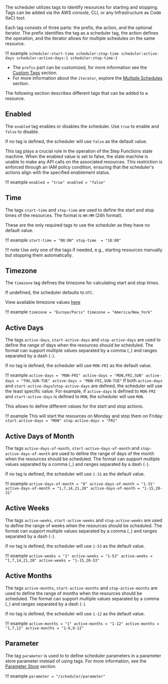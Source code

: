 The scheduler utilizes tags to identify resources for starting and stopping. Tags can be added via the AWS console, CLI, or any Infrastructure as Code (IaC) tool.

Each tag consists of three parts: the prefix, the action, and the optional iterator. The prefix identifies the tag as a scheduler tag, the action defines the operation, and the iterator allows for multiple schedules on the same resource.

!!! example
    ```
    scheduler:start-time
    scheduler:stop-time
    scheduler:active-days
    scheduler:active-days:1
    scheduler:stop-time:1
    ```

* The `prefix` part can be customized, for more information see the [Custom Tags](customization.md) section.
* For more information about the `iterator`, explore the [Multiple Schedules](multiple-schedules.md) section.

The following section describes different tags that can be added to a resource.

## Enabled

The `enabled` tag enables or disables the scheduler. Use `true` to enable and `false` to disable.

If no tag is defined, the scheduler will use `false` as the default value.

This tag plays a crucial role in the operation of the Step Functions state machine. When the enabled value is set to false, the state machine is unable to make any API calls on the associated resources. This restriction is enforced through an IAM policy condition, ensuring that the scheduler's actions align with the specified enablement status.

!!! example
    ```
    enabled = "true"
    enabled = "false"
    ```

## Time

The tags `start-time` and `stop-time` are used to define the start and stop times of the resources. The format is `HH:MM` (24h format).

These are the only required tags to use the scheduler as they have no default value.

!!! example
    ```
    start-time = "08:00"
    stop-time  = "18:00"
    ```

!!! note
    Use only one of the tags if needed, e.g., starting resources manually but stopping them automatically.

## Timezone

The `timezone` tag defines the timezone for calculating start and stop times.

If undefined, the scheduler defaults to `UTC`.

View available timezone values [here](https://en.wikipedia.org/wiki/List_of_tz_database_time_zones)

!!! example
    ```
    timezone = "Europe/Paris"
    timezone = "America/New_York"
    ```

## Active Days

The tags `active-days`, `start-active-days` and `stop-active-days` are used to define the range of days when the resources should be scheduled. The format can support multiple values separated by a comma (`,`) and ranges separated by a dash (`-`).

If no tag is defined, the scheduler will use `MON-FRI` as the default value.

!!! example
    ```
    active-days = "MON-FRI"
    active-days = "MON,FRI,SUN"
    active-days = "THU,SUN-TUE"
    active-days = "MON-FRI,SUN-TUE"
    ```
If both `active-days` and `start-active-days`/`stop-active-days` are defined, the scheduler will use the least specific value. For example, if `active-days` is defined to `MON-FRI` and `start-active-days` is defined to `MON`, the scheduler will use `MON`.

This allows to define different values for the start and stop actions.

!!! example
    This will start the resources on Monday and stop them on Friday:
    ```
    start-active-days = "MON"
    stop-active-days = "FRI"
    ```

## Active Days of Month

The tags `active-days-of-month`, `start-active-days-of-month` and `stop-active-days-of-month` are used to define the range of days of the month when the resources should be scheduled. The format can support multiple values separated by a comma (`,`) and ranges separated by a dash (`-`).

If no tag is defined, the scheduler will use `1-31` as the default value.

!!! example
    ```
    active-days-of-month = "8"
    active-days-of-month = "1-31"
    active-days-of-month = "1,7,14,21,28"
    active-days-of-month = "1-15,20-31"
    ```

## Active Weeks

The tags `active-weeks`, `start-active-weeks` and `stop-active-weeks` are used to define the range of weeks when the resources should be scheduled. The format can support multiple values separated by a comma (`,`) and ranges separated by a dash (`-`).

If no tag is defined, the scheduler will use `1-53` as the default value.

!!! example
    ```
    active-weeks = "1"
    active-weeks = "1-53"
    active-weeks = "1,7,14,21,28"
    active-weeks = "1-15,20-53"
    ```

## Active Months

The tags `active-months`, `start-active-months` and `stop-active-months` are used to define the range of months when the resources should be scheduled. The format can support multiple values separated by a comma (`,`) and ranges separated by a dash (`-`).

If no tag is defined, the scheduler will use `1-12` as the default value.

!!! example
    ```
    active-months = "1"
    active-months = "1-12"
    active-months = "1,7,12"
    active-months = "1-6,8-12"
    ```

## Parameter

The tag `parameter` is used to to define scheduler parameters in a parameter store parameter instead of using tags. For more information, see the [Parameter Store](parameter-store.md) section.

!!! example
    ```
    parameter = "/scheduler/parameter"
    ```
